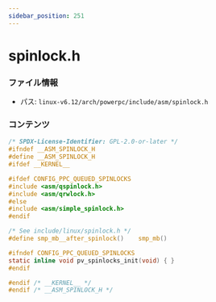 ```yaml
---
sidebar_position: 251
---
```

# spinlock.h

### ファイル情報

- パス: `linux-v6.12/arch/powerpc/include/asm/spinlock.h`

### コンテンツ

```h
/* SPDX-License-Identifier: GPL-2.0-or-later */
#ifndef __ASM_SPINLOCK_H
#define __ASM_SPINLOCK_H
#ifdef __KERNEL__

#ifdef CONFIG_PPC_QUEUED_SPINLOCKS
#include <asm/qspinlock.h>
#include <asm/qrwlock.h>
#else
#include <asm/simple_spinlock.h>
#endif

/* See include/linux/spinlock.h */
#define smp_mb__after_spinlock()	smp_mb()

#ifndef CONFIG_PPC_QUEUED_SPINLOCKS
static inline void pv_spinlocks_init(void) { }
#endif

#endif /* __KERNEL__ */
#endif /* __ASM_SPINLOCK_H */

```
